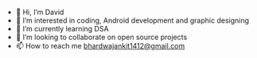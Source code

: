 - 👋 Hi, I’m David
- 👀 I’m interested in coding, Android development and graphic designing
- 🌱 I’m currently learning DSA
- 💞️ I’m looking to collaborate on open source projects
- 📫 How to reach me bhardwajankit1412@gmail.com

<!---
David-git-sketch/David-git-sketch is a ✨ special ✨ repository because its `README.md` (this file) appears on your GitHub profile.
You can click the Preview link to take a look at your changes.
--->

